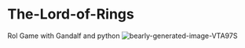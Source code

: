 # The-Lord-of-Rings
Rol Game with Gandalf and python
![bearly-generated-image-VTA97S](https://github.com/luismi/The-Lord-of-Rings/assets/1941322/d7aa841d-e688-4cb3-8353-618c37fc78c6)
